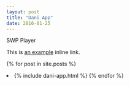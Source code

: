 ```yaml
---
layout: post
title: "Dani App"
date: 2016-01-25
---
```

SWP Player

This is [an example](https://github.com/coralinestudio/coralinestudio.github.io/blob/master/_posts/dani5.swf "Title") inline link.

{% for post in site.posts %}
<li> {% include dani-app.html %}
{% endfor %}
